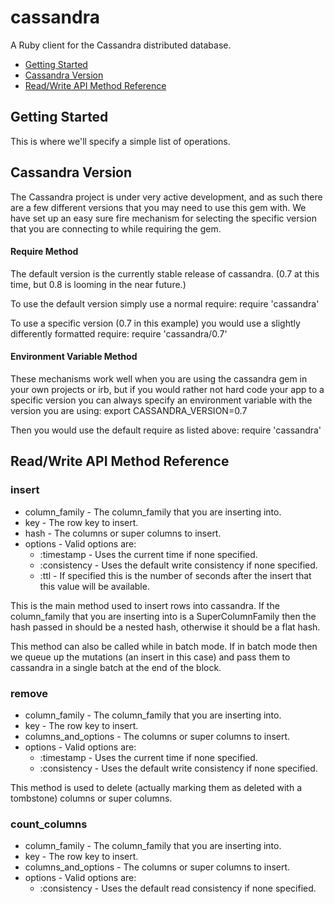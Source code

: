 # cassandra 
A Ruby client for the Cassandra distributed database.

* [Getting Started](#getting-started)
* [Cassandra Version](#cassandra-version)
* [Read/Write API Method Reference](#read-write-api-method-reference)

## Getting Started

This is where we'll specify a simple list of operations.

## Cassandra Version

The Cassandra project is under very active development, and as such
there are a few different versions that you may need to use this gem
with.  We have set up an easy sure fire mechanism for selecting the
specific version that you are connecting to while requiring the gem.

#### Require Method
The default version is the currently stable release of cassandra.  (0.7
at this time, but 0.8 is looming in the near future.)

To use the default version simply use a normal require:
    require 'cassandra'

To use a specific version (0.7 in this example) you would use a 
slightly differently formatted require:
    require 'cassandra/0.7'

#### Environment Variable Method
These mechanisms work well when you are using the cassandra gem in your
own projects or irb, but if you would rather not hard code your app to a
specific version you can always specify an environment variable with the
version you are using:
    export CASSANDRA_VERSION=0.7

Then you would use the default require as listed above:
    require 'cassandra'

## Read/Write API Method Reference

### insert

* column\_family - The column\_family that you are inserting into.
* key - The row key to insert.
* hash - The columns or super columns to insert.
* options - Valid options are:
  * :timestamp - Uses the current time if none specified.
  * :consistency - Uses the default write consistency if none specified.
  * :ttl - If specified this is the number of seconds after the insert that this value will be available.

This is the main method used to insert rows into cassandra. If the
column\_family that you are inserting into is a SuperColumnFamily then
the hash passed in should be a nested hash, otherwise it should be a
flat hash.

This method can also be called while in batch mode. If in batch mode
then we queue up the mutations (an insert in this case) and pass them to
cassandra in a single batch at the end of the block.

### remove

* column\_family - The column\_family that you are inserting into.
* key - The row key to insert.
* columns\_and\_options - The columns or super columns to insert.
* options - Valid options are:
  * :timestamp - Uses the current time if none specified.
  * :consistency - Uses the default write consistency if none specified.

This method is used to delete (actually marking them as deleted with a
tombstone) columns or super columns.

### count\_columns

* column\_family - The column\_family that you are inserting into.
* key - The row key to insert.
* columns\_and\_options - The columns or super columns to insert.
* options - Valid options are:
  * :consistency - Uses the default read consistency if none specified.
